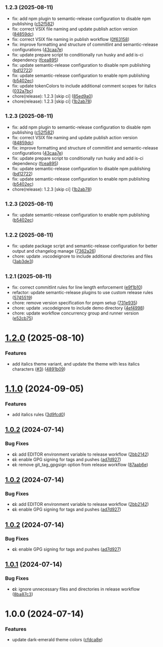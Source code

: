 ## <small>1.2.3 (2025-08-11)</small>

* fix: add npm plugin to semantic-release configuration to disable npm publishing ([c52f582](https://github.com/wilfriedago/dark-emerald-theme/commit/c52f582))
* fix: correct VSIX file naming and update publish action version ([84859dc](https://github.com/wilfriedago/dark-emerald-theme/commit/84859dc))
* fix: correct VSIX file naming in publish workflow ([0f63158](https://github.com/wilfriedago/dark-emerald-theme/commit/0f63158))
* fix: improve formatting and structure of commitlint and semantic-release configurations ([43caa7e](https://github.com/wilfriedago/dark-emerald-theme/commit/43caa7e))
* fix: update prepare script to conditionally run husky and add is-ci dependency ([fcea895](https://github.com/wilfriedago/dark-emerald-theme/commit/fcea895))
* fix: update semantic-release configuration to disable npm publishing ([bd12722](https://github.com/wilfriedago/dark-emerald-theme/commit/bd12722))
* fix: update semantic-release configuration to enable npm publishing ([b5402ec](https://github.com/wilfriedago/dark-emerald-theme/commit/b5402ec))
* fix: update tokenColors to include additional comment scopes for italics ([032a7bc](https://github.com/wilfriedago/dark-emerald-theme/commit/032a7bc))
* chore(release): 1.2.3 [skip ci] ([85ed9a0](https://github.com/wilfriedago/dark-emerald-theme/commit/85ed9a0))
* chore(release): 1.2.3 [skip ci] ([1b2ab78](https://github.com/wilfriedago/dark-emerald-theme/commit/1b2ab78))

## <small>1.2.3 (2025-08-11)</small>

* fix: add npm plugin to semantic-release configuration to disable npm publishing ([c52f582](https://github.com/wilfriedago/dark-emerald-theme/commit/c52f582))
* fix: correct VSIX file naming and update publish action version ([84859dc](https://github.com/wilfriedago/dark-emerald-theme/commit/84859dc))
* fix: improve formatting and structure of commitlint and semantic-release configurations ([43caa7e](https://github.com/wilfriedago/dark-emerald-theme/commit/43caa7e))
* fix: update prepare script to conditionally run husky and add is-ci dependency ([fcea895](https://github.com/wilfriedago/dark-emerald-theme/commit/fcea895))
* fix: update semantic-release configuration to disable npm publishing ([bd12722](https://github.com/wilfriedago/dark-emerald-theme/commit/bd12722))
* fix: update semantic-release configuration to enable npm publishing ([b5402ec](https://github.com/wilfriedago/dark-emerald-theme/commit/b5402ec))
* chore(release): 1.2.3 [skip ci] ([1b2ab78](https://github.com/wilfriedago/dark-emerald-theme/commit/1b2ab78))

## <small>1.2.3 (2025-08-11)</small>

* fix: update semantic-release configuration to enable npm publishing ([b5402ec](https://github.com/wilfriedago/dark-emerald-theme/commit/b5402ec))

## <small>1.2.2 (2025-08-11)</small>

* fix: update package script and semantic-release configuration for better output and changelog manage ([7362a26](https://github.com/wilfriedago/dark-emerald-theme/commit/7362a26))
* chore: update .vscodeignore to include additional directories and files ([3ab3de3](https://github.com/wilfriedago/dark-emerald-theme/commit/3ab3de3))

## <small>1.2.1 (2025-08-11)</small>

* fix: correct commitlint rules for line length enforcement ([e9f1b10](https://github.com/wilfriedago/dark-emerald-theme/commit/e9f1b10))
* refactor: update semantic-release plugins to use custom release rules ([5745519](https://github.com/wilfriedago/dark-emerald-theme/commit/5745519))
* chore: remove version specification for pnpm setup ([731e935](https://github.com/wilfriedago/dark-emerald-theme/commit/731e935))
* chore: update .vscodeignore to include demo directory ([4ef4998](https://github.com/wilfriedago/dark-emerald-theme/commit/4ef4998))
* chore: update workflow concurrency group and runner version ([e52cb75](https://github.com/wilfriedago/dark-emerald-theme/commit/e52cb75))

# [1.2.0](https://github.com/wilfriedago/dark-emerald-theme/compare/v1.1.0...v1.2.0) (2025-08-10)


### Features

* add italics theme variant, and update the theme with less italics characters ([#3](https://github.com/wilfriedago/dark-emerald-theme/issues/3)) ([4891b09](https://github.com/wilfriedago/dark-emerald-theme/commit/4891b0980301b32e31c290f5cee619e9363ae6b7))

# [1.1.0](https://github.com/wilfriedago/dark-emerald-theme/compare/v1.0.2...v1.1.0) (2024-09-05)


### Features

* add italics rules ([3d9fcd0](https://github.com/wilfriedago/dark-emerald-theme/commit/3d9fcd08d11134da0d74f96e80d5a94c8fc334bc))

## [1.0.2](https://github.com/wilfriedago/dark-emerald-theme/compare/v1.0.1...v1.0.2) (2024-07-14)


### Bug Fixes

* **ci:** add EDITOR environment variable to release workflow ([2bb2142](https://github.com/wilfriedago/dark-emerald-theme/commit/2bb214263a7161ca2ff5583bb11890d757e3eea0))
* **ci:** enable GPG signing for tags and pushes ([ad7d927](https://github.com/wilfriedago/dark-emerald-theme/commit/ad7d927d88ed0a987ca42256bbf69525ce94d616))
* **ci:** remove git_tag_gpgsign option from release workflow ([87aab6e](https://github.com/wilfriedago/dark-emerald-theme/commit/87aab6e4f4d5081d5891c454f8dbf0ac485e0680))

## [1.0.2](https://github.com/wilfriedago/dark-emerald-theme/compare/v1.0.1...v1.0.2) (2024-07-14)


### Bug Fixes

* **ci:** add EDITOR environment variable to release workflow ([2bb2142](https://github.com/wilfriedago/dark-emerald-theme/commit/2bb214263a7161ca2ff5583bb11890d757e3eea0))
* **ci:** enable GPG signing for tags and pushes ([ad7d927](https://github.com/wilfriedago/dark-emerald-theme/commit/ad7d927d88ed0a987ca42256bbf69525ce94d616))

## [1.0.2](https://github.com/wilfriedago/dark-emerald-theme/compare/v1.0.1...v1.0.2) (2024-07-14)


### Bug Fixes

* **ci:** enable GPG signing for tags and pushes ([ad7d927](https://github.com/wilfriedago/dark-emerald-theme/commit/ad7d927d88ed0a987ca42256bbf69525ce94d616))

## [1.0.1](https://github.com/wilfriedago/dark-emerald-theme/compare/v1.0.0...v1.0.1) (2024-07-14)


### Bug Fixes

* **ci:** ignore unnecessary files and directories in release workflow ([8ba87c3](https://github.com/wilfriedago/dark-emerald-theme/commit/8ba87c38b740b29c82e542b612415e62b5b2320d))

# 1.0.0 (2024-07-14)


### Features

* update dark-emerald theme colors ([cfdca8e](https://github.com/wilfriedago/dark-emerald-theme/commit/cfdca8e3487b7d82557de79fa201f2b275ea7d6d))
